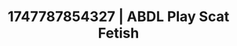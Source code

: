 ---
categories:
- Erotic voice acting
- Sensual touch
- Erotic transformation
- Caressing curves
- Story-driven erotica
image: /assets/images/1747787854327.jpg
layout: post
seo:
  description: Featured content with artistic Scat Fetish, ABDL Play. HD images available.
  keywords: Scat Fetish, ABDL Play
  og_image: /assets/images/1747787854327.jpg
  schema_type: VisualArtwork
tags:
- ABDL Play
- '#1747787854327'
- Scat Fetish
title: 1747787854327 | ABDL Play Scat Fetish
---